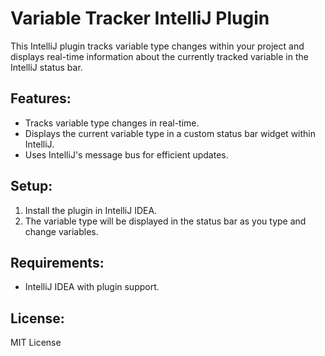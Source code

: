 # Variable Tracker IntelliJ Plugin

This IntelliJ plugin tracks variable type changes within your project and displays real-time information about the currently tracked variable in the IntelliJ status bar.

## Features:
- Tracks variable type changes in real-time.
- Displays the current variable type in a custom status bar widget within IntelliJ.
- Uses IntelliJ's message bus for efficient updates.

## Setup:
1. Install the plugin in IntelliJ IDEA.
2. The variable type will be displayed in the status bar as you type and change variables.

## Requirements:
- IntelliJ IDEA with plugin support.

## License:
MIT License
